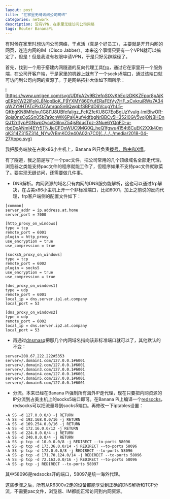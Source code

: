 ```yaml
---
layout: post
title: "在家里无缝访问公司网络"
categories: network
description: 没有VPN，在家里无缝访问公司网络
tags: Router BananaPi
---
```


有时候在家里时想访问公司网络，干点活（真是个好员工），主要就是开开内网的网页，连连内网的IM（Cisco Jabber）。本来这个事情只要有一个VPN就可以搞定了，但是！但是我没有权限申请VPN，于是只好另辟蹊径了。

首先，找到一个用于搭建内网隧道的反向代理工具[frp](https://github.com/fatedier/frp)，通过它在家里开一个服务端，在公司开客户端，于是家里的机器上就有了一个socks5端口，通过该端口就可访问到公司内网的资源了。于是网络拓扑大体如下图所示：

![https://www.umlgen.com/svg/UDfpA2v9B2efpStXvKhEoIzDKKZEpor8pAjKgERbKW22lFoKL8NopBoK_F9YXMY860YufERaFEtVy7HF_xCvkruiRWs7A34qW2Y9HTATcPkOZAmrqpSn6QwgbfSBPdD6VcugYhL5-QKbgKN8MfqIyu1G8I1J8UBfefaljgz_FcKZfeKU8G7EoBgUzYvulg-lmiBiwOR-9pjs0nsCgSSn05b7a9cnWK6PaKAufvidfbgNrBBCv5H352l0GV5yojONBHDnQJ12rl1ypPGNwpOycxC6lnvZ54jsRdusTpz-3Nue6YQqFD-u-rbdDxANmI4EYr5TNJjeCFDoWUC9MG0Q_heQ1fgwu4154t8CuEK2XXk40mqK314Z315Z314_NYw7rBmKO2e40A02n7C0](../../../media/2018-04-27/topo.svg)

我把服务端放在占美x86小主机上，Banana Pi只负责[拨号、路由和X墙](../../../2016/12/anti-gfw-router-on-banana-pi-r1/)。

有了隧道，我之前是写了一个pac文件，把公司常用的几个顶级域名全部走代理，浏览器之类能支持pac文件的程序就能工作了，但程序如果不支持pac文件就歇菜了。要实现无缝访问，还需要做几件事。

* DNS解析。内网资源的域名只有内网的DNS服务能解析，这也可以通过frp解决，在占美x86小主机上开一个非标准端口，比如6001，加上之前说的反向代理，frp客户端侧的配置文件如下：

```
[common]
server_addr = ip.address.at.home
server_port = 7000

[http_proxy_on_windows]
type = tcp
remote_port = 6001
plugin = http_proxy
use_encryption = true
use_compression = true

[socks5_proxy_on_windows]
type = tcp
remote_port = 6002
plugin = socks5
use_encryption = true
use_compression = true

[dns_proxy_on_windows1]
type = udp
remote_port = 6001
local_ip = dns.server.ip1.at.company
local_port = 53

[dns_proxy_on_windows2]
type = udp
remote_port = 6002
local_ip = dns.server.ip2.at.company
local_port = 53
```

* 再通过[dnsmasq](https://github.com/imp/dnsmasq)把那几个内网域名指向该非标准端口就可以了，其他默认的不变：

```
server=208.67.222.222#5353
server=/.domain1.com/127.0.0.1#6001
server=/.domain2.com/127.0.0.1#6001
server=/.domain3.com/127.0.0.1#6001
server=/.domain4.com/127.0.0.1#6001
server=/.domain5.com/127.0.0.1#6001
server=/.domain6.com/127.0.0.1#6001
```

* 分流。本来已经在Banana Pi强制所有海外IP走代理，现在只要把内网资源的IP分流到占美主机上的socks5端口即可。在Banana Pi上编译一个[redsocks](https://github.com/darkk/redsocks)，redsocks可以把流量导到socks5端口。再修改一下iptables设置：

```
-A SS -d 127.0.0.0/8 -j RETURN
-A SS -d 192.168.0.0/16 -j RETURN
-A SS -d 169.254.0.0/16 -j RETURN
-A SS -d 172.16.0.0/12 -j RETURN
-A SS -d 224.0.0.0/4 -j RETURN
-A SS -d 240.0.0.0/4 -j RETURN
-A SS -p tcp -d 10.0.0.0/8 -j REDIRECT --to-ports 58096
-A SS -p tcp -d 173.36.0.0/14 -j REDIRECT --to-ports 58096
-A SS -p tcp -d 172.0.0.0/8 -j REDIRECT --to-ports 58096
-A SS -p tcp -d 171.70.124.0/14 -j REDIRECT --to-ports 58096
-A SS -p tcp -d 72.163.0.0/16 -j REDIRECT --to-ports 58096
-A SS -p tcp -j REDIRECT --to-ports 58097
```

其中58096是redsocks开的端口，58097是统一海外代理。

这些步骤之后，所有从R6300v2走的设备都能享受到正确的DNS解析和TCP分流，不需要pac文件，浏览器、IM都能正常访问到内网资源。